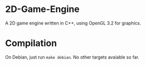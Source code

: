 2D-Game-Engine
==============

A 2D game engine written in C++, using OpenGL 3.2 for graphics.


Compilation
===========

On Debian, just run ```make debian```.
No other targets avaiable so far.
